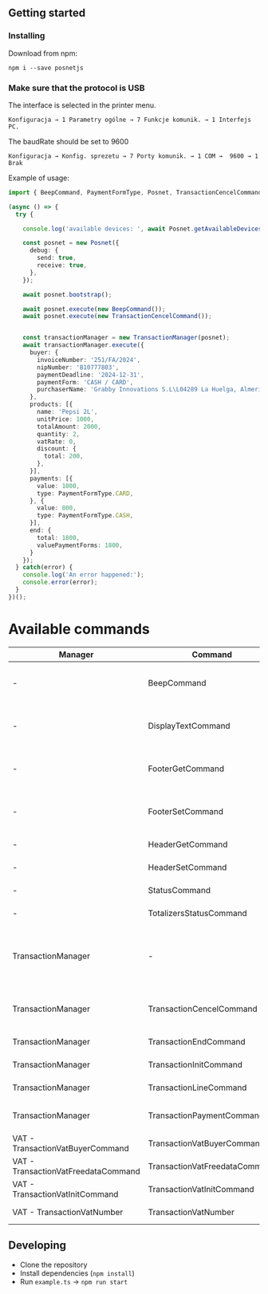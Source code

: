 ## Getting started

### Installing
Download from npm:
```
npm i --save posnetjs
```

### Make sure that the protocol is USB

The interface is selected in the printer menu.
```
Konfiguracja → 1 Parametry ogólne → 7 Funkcje komunik. → 1 Interfejs PC.
```

The baudRate should be set to 9600

```
Konfiguracja → Konfig. sprezetu → 7 Porty komunik. → 1 COM →  9600 → 1 Brak
```

Example of usage:

```typescript
import { BeepCommand, PaymentFormType, Posnet, TransactionCencelCommand, TransactionManager } from './posnet';

(async () => {
  try {

    console.log('available devices: ', await Posnet.getAvailableDevices());

    const posnet = new Posnet({
      debug: {
        send: true,
        receive: true,
      },
    });

    await posnet.bootstrap();

    await posnet.execute(new BeepCommand());
    await posnet.execute(new TransactionCencelCommand());


    const transactionManager = new TransactionManager(posnet);
    await transactionManager.execute({
      buyer: {
        invoiceNumber: '251/FA/2024',
        nipNumber: 'B10777803',
        paymentDeadline: '2024-12-31',
        paymentForm: 'CASH / CARD',
        purchaserName: 'Grabby Innovations S.L\L04289 La Huelga, Almería',
      },
      products: [{
        name: 'Pepsi 2L',
        unitPrice: 1000,
        totalAmount: 2000,
        quantity: 2,
        vatRate: 0,
        discount: {
          total: 200,
        },
      }],
      payments: [{
        value: 1000,
        type: PaymentFormType.CARD,
      }, {
        value: 800,
        type: PaymentFormType.CASH,
      }],
      end: {
        total: 1800,
        valuePaymentForms: 1800,
      }
    });
  } catch(error) {
    console.log('An error happened:');
    console.error(error);
  }
})();


```

# Available commands
| Manager                              | Command                       | Description                                              | Class                                                                                                                                                                  |
|--------------------------------------|-------------------------------|----------------------------------------------------------|------------------------------------------------------------------------------------------------------------------------------------------------------------------------|
| -                                    | BeepCommand                   | Trigger a beep sound on kasa fiskalna                    | [beep.command.ts](https://github.com/Be-Grabby/posnetjs/blob/main/src/posnet/commands/classes/beep.command.ts)                                                         |
| -                                    | DisplayTextCommand            | Random information line on a display                     | [display-text.command.ts](https://github.com/Be-Grabby/posnetjs/blob/main/src/posnet/commands/classes/display-text.command.ts)                                         |
| -                                    | FooterGetCommand              | Reading of information lines in footer                   | [footer-get.command.ts](https://github.com/Be-Grabby/posnetjs/blob/main/src/posnet/commands/classes/footer-get.command.ts)                                             |
| -                                    | FooterSetCommand              | Programming information lines in footer                  | [footer-set.command.ts](https://github.com/Be-Grabby/posnetjs/blob/main/src/posnet/commands/classes/footer-set.command.ts)                                             |
| -                                    | HeaderGetCommand              | Header reading                                           | [header-get.command.ts](https://github.com/Be-Grabby/posnetjs/blob/main/src/posnet/commands/classes/header-get.command.ts)                                             |
| -                                    | HeaderSetCommand              | Header programming                                       | [header-set.command.ts](https://github.com/Be-Grabby/posnetjs/blob/main/src/posnet/commands/classes/header-set.command.ts)                                             |
| -                                    | StatusCommand                 | General status                                           | [status.command.ts](https://github.com/Be-Grabby/posnetjs/blob/main/src/posnet/commands/classes/status.command.ts)                                                     |
| -                                    | TotalizersStatusCommand       | Totalizers status                                        | [totalizers-status.command.ts](https://github.com/Be-Grabby/posnetjs/blob/main/src/posnet/commands/classes/totalizers-status.command.ts)                               |
| TransactionManager                   | -                             | Group of basic commands in order to create a transaction | [manager/transaction.manager.ts](https://github.com/Be-Grabby/posnetjs/blob/main/src/posnet/commands/manager/transaction.manager.ts)                                   |
| TransactionManager                   | TransactionCencelCommand      | Cancellation of transaction or printout                  | [transaction/transaction-cancel.command.ts](https://github.com/Be-Grabby/posnetjs/blob/main/src/posnet/commands/classes/transaction/transaction-cancel.command.ts)     |
| TransactionManager                   | TransactionEndCommand         | End of transaction                                       | [transaction/transaction-end.command.ts](https://github.com/Be-Grabby/posnetjs/blob/main/src/posnet/commands/classes/transaction/transaction-end.command.ts)           |
| TransactionManager                   | TransactionInitCommand        | Transaction initialization                               | [transaction/transaction-init.command.ts](https://github.com/Be-Grabby/posnetjs/blob/main/src/posnet/commands/classes/transaction/transaction-init.command.ts)         |
| TransactionManager                   | TransactionLineCommand        | Transaction Line                                         | [transaction-line.command.ts](https://github.com/Be-Grabby/posnetjs/blob/main/src/posnet/commands/classes/transaction/transaction-line.command.ts)                     |
| TransactionManager                   | TransactionPaymentCommand     | Payment form in transaction                              | [transaction-payment.command.ts](https://github.com/Be-Grabby/posnetjs/blob/main/src/posnet/commands/classes/transaction/transaction-payment.command.ts)               |
| VAT - TransactionVatBuyerCommand     | TransactionVatBuyerCommand    | Vat invoice intialization                                | [transaction-vat-buyer.command.ts](https://github.com/Be-Grabby/posnetjs/blob/main/src/posnet/commands/classes/transaction/vat/transaction-vat-buyer.command.ts)       |
| VAT - TransactionVatFreedataCommand  | TransactionVatFreedataCommand | ??? not in the manual                                    | [transaction-vat-freedata.command.ts](https://github.com/Be-Grabby/posnetjs/blob/main/src/posnet/commands/classes/transaction/vat/transaction-vat-freedata.command.ts) |
| VAT - TransactionVatInitCommand      | TransactionVatInitCommand     | Vat invoice intialization                                | [transaction-vat-init.command.ts](https://github.com/Be-Grabby/posnetjs/blob/main/src/posnet/commands/classes/transaction/vat/transaction-vat-init.command.ts)         |
| VAT - TransactionVatNumber           | TransactionVatNumber          | ??? not in the manual                                    | [transaction-vat-number.command.ts](https://github.com/Be-Grabby/posnetjs/blob/main/src/posnet/commands/classes/transaction/vat/transaction-vat-number.command.ts)     |

## Developing
- Clone the repository
- Install dependencies (`npm install`)
- Run `example.ts` -> `npm run start`

